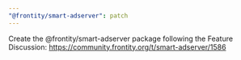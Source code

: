 ```yaml
---
"@frontity/smart-adserver": patch
---
```


Create the @frontity/smart-adserver package following the Feature Discussion: https://community.frontity.org/t/smart-adserver/1586
